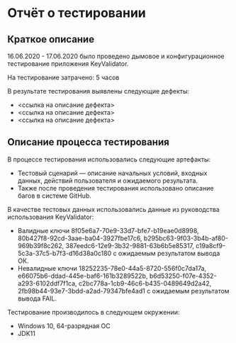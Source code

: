 # Отчёт о тестировании <KeyValidator>

## Краткое описание

16.06.2020 - 17.06.2020 было проведено дымовое и конфигурационное тестирование приложения KeyValidator.

На тестирование затрачено: 5 часов

В результате тестирования выявлены следующие дефекты:
* <ссылка на описание дефекта>
* <ссылка на описание дефекта>
* <ссылка на описание дефекта>

## Описание процесса тестирования

В процессе тестирования использовались следующие артефакты:
* Тестовый сценарий — описание начальных условий, входных данных, действий пользователя и ожидаемого результата.
* Также после проведения тестирования использовано описание багов в системе GitHub.

В качестве тестовых данных использовались данные из руководства использования KeyValidator:
* Валидные ключи 8f05e6a7-70e9-33d7-bfe7-b19eae0d8998, 80b427f8-92cd-3aae-ba04-3927fbe17c6, b295bc63-9f03-3b4b-af80-969b39f8c262, 387eedc6-12e9-3b32-9881-63b6b5e85317, c19a8cf9-5c3a-37c5-b7f3-d16d38a0c180 с ожидаемым результатом вывода ОК.
* Невалидные ключи 18252235-78e0-44a5-8720-556f0c7da17a, e66075b6-ddad-445e-baf6-161b3289522b, b6d53250-f07e-4352-a293-6102ddf7f1ca, c2bc778a-1cb9-46c6-b435-0489649d2a42, 2fb98b44-93e7-3bdd-a2ad-79347bfe4ad1 с ожидаемым результатом вывода FAIL. 

Тестирование производилось в следующем окружении:
* Windows 10, 64-разрядная ОС
* JDK11
